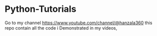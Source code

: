 # Python-Tutorials
Go to my channel https://www.youtube.com/channel/@hanzala360
this repo contain all the code i Demonstrated in my videos,
